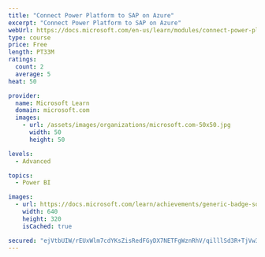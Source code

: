 ```yaml
---
title: "Connect Power Platform to SAP on Azure"
excerpt: "Connect Power Platform to SAP on Azure"
webUrl: https://docs.microsoft.com/en-us/learn/modules/connect-power-platform-to-sap-azure/
type: course
price: Free
length: PT33M
ratings:
  count: 2
  average: 5
heat: 50

provider:
  name: Microsoft Learn
  domain: microsoft.com
  images:
    - url: /assets/images/organizations/microsoft.com-50x50.jpg
      width: 50
      height: 50

levels:
  - Advanced

topics:
  - Power BI

images:
  - url: https://docs.microsoft.com/learn/achievements/generic-badge-social.png
    width: 640
    height: 320
    isCached: true

secured: "ejVtbUIW/rEUxWlm7cdYKsZisRedFGyDX7NETFgWznRhV/qilllSd3R+TjVw3MA8lGUOoZGW8qR+cLDey/Zq97+g9PG7RshMHsfAnSs+SioCH+RdTzpc/NqP6RK3/eKuYiuqOwKDIW03oAfPcjeCDRoxZseGPBrRxRtpxCxAvTdi6XDv1qvSCwzIpdsOlnxiWGZkIZ8a5W/j/lyfT1t+z4QBXoHESxRQs2IMOaVtbcdNVyO24NFUp90UcLcCXISRPDeiUaT/Sq17pA0op+Ark64esKkUFGWIIjBhnjmMe683VIhr8VhUlhZBa54zyDCrgM34HZxrSCUEOb97gznk86x3m+3VKgqwvtl/TAn9LD/TwZngGP3tnDVeKffJ6ntKRc4lklE7SIaLM+pvruYmZ4zTvwMXNjKcFiMf5bG3nUY=;GLQKFQtG7PqpA2NM2H/wdQ=="
---
```



